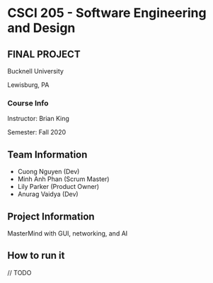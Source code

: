 # CSCI 205 - Software Engineering and Design 
## FINAL PROJECT
Bucknell University 

Lewisburg, PA

### Course Info
Instructor: Brian King

Semester: Fall 2020

## Team Information 

- Cuong Nguyen (Dev)
- Minh Anh Phan (Scrum Master) 
- Lily Parker (Product Owner)
- Anurag Vaidya (Dev)

## Project Information 
MasterMind with GUI, networking, and AI

## How to run it 
// TODO


